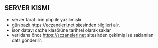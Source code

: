 ## SERVER KISMI

- server tarafı için php ile yazılımıştır.
- gün bazlı https://eczaneleri.net sitesinden bilgileri alır.
- json datayı cache klasörüne tarihsel olarak saklar
- veri daha önce https://eczaneleri.net sitesinden çekilmiş ise saklanılan data gönderilir.